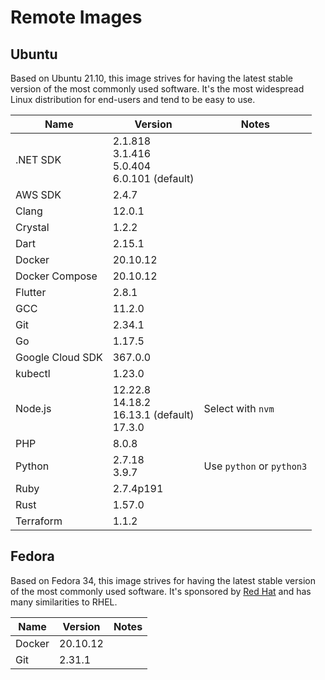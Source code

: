 # Remote Images

## Ubuntu

Based on Ubuntu 21.10, this image strives for having the latest stable version of the most commonly used software. It's the most widespread Linux distribution for end-users and tend to be easy to use.

<!-- BEGIN GENERATED SECTION: ubuntu -->

| Name | Version | Notes |
| ---- | ------- | ----- |
| .NET SDK | 2.1.818<br>3.1.416<br>5.0.404<br>6.0.101 (default) |
| AWS SDK | 2.4.7 |
| Clang | 12.0.1 |
| Crystal | 1.2.2 |
| Dart | 2.15.1 |
| Docker | 20.10.12 |
| Docker Compose | 20.10.12 |
| Flutter | 2.8.1 |
| GCC | 11.2.0 |
| Git | 2.34.1 |
| Go | 1.17.5 |
| Google Cloud SDK | 367.0.0 |
| kubectl | 1.23.0 |
| Node.js | 12.22.8<br>14.18.2<br>16.13.1 (default)<br>17.3.0 | Select with `nvm` |
| PHP | 8.0.8 |
| Python | 2.7.18<br>3.9.7 | Use `python` or `python3` |
| Ruby | 2.7.4p191 |
| Rust | 1.57.0 |
| Terraform | 1.1.2 |

<!-- END GENERATED SECTION: ubuntu -->

## Fedora

Based on Fedora 34, this image strives for having the latest stable version of the most commonly used software. It's sponsored by [Red Hat](https://www.redhat.com/) and has many similarities to RHEL.

<!-- BEGIN GENERATED SECTION: fedora -->

| Name | Version | Notes |
| ---- | ------- | ----- |
| Docker | 20.10.12 |
| Git | 2.31.1 |

<!-- END GENERATED SECTION: fedora -->
